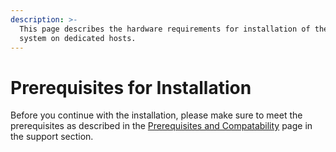 ```yaml
---
description: >-
  This page describes the hardware requirements for installation of the WEKA
  system on dedicated hosts.
---
```


# Prerequisites for Installation

Before you continue with the installation, please make sure to meet the prerequisites as described in the [Prerequisites and Compatability](../support/prerequisites-and-compatability.md) page in the support section. 

